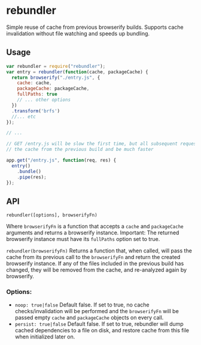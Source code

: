 # rebundler

Simple reuse of cache from previous browserify builds. Supports cache invalidation without file watching and speeds up
bundling.

## Usage

```js
var rebundler = require("rebundler");
var entry = rebundler(function(cache, packageCache) {
  return browserify("./entry.js", {
    cache: cache,
    packageCache: packageCache,
    fullPaths: true
    // ... other options
  })
  .transform('brfs')
  //... etc
});

// ...

// GET /entry.js will be slow the first time, but all subsequent requests will re-use 
// the cache from the previous build and be much faster

app.get("/entry.js", function(req, res) {
  entry()
    .bundle()
    .pipe(res);
});
```

## API

`rebundler([options], browserifyFn)`

Where `browserifyFn` is a function that accepts a `cache` and `packageCache` arguments and returns a browserify instance.
Important: The returned browserify instance must have its `fullPaths` option set to true.

`rebundler(browserifyFn)` Returns a function that, when called, will pass the cache from its previous call to the `browserifyFn` and return the created browserify instance. If any of the files included in the previous build has changed, they will be removed from the cache, and re-analyzed again by browserify.

### Options:

- `noop: true|false` Default false. If set to true, no cache checks/invalidation will be performed and the `browserifyFn` will be passed empty `cache` and `packageCache` objects on every call.
- `persist: true|false` Default false. If set to true, rebundler will dump cached dependencies to a file on disk, and restore cache from this file when initialized later on.